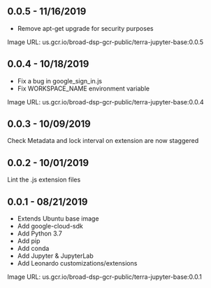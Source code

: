 ## 0.0.5 - 11/16/2019

- Remove apt-get upgrade for security purposes

Image URL: us.gcr.io/broad-dsp-gcr-public/terra-jupyter-base:0.0.5

## 0.0.4 - 10/18/2019

- Fix a bug in google_sign_in.js
- Fix WORKSPACE_NAME environment variable
  
Image URL: us.gcr.io/broad-dsp-gcr-public/terra-jupyter-base:0.0.4

## 0.0.3 - 10/09/2019

Check Metadata and lock interval on extension are now staggered

## 0.0.2 - 10/01/2019

Lint the .js extension files

## 0.0.1 - 08/21/2019

- Extends Ubuntu base image
- Add google-cloud-sdk
- Add Python 3.7
- Add pip
- Add conda
- Add Jupyter & JupyterLab
- Add Leonardo customizations/extensions

Image URL: us.gcr.io/broad-dsp-gcr-public/terra-jupyter-base:0.0.1
